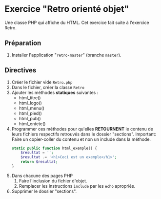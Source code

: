# Exercice "Retro orienté objet"
Une classe PHP qui affiche du HTML. Cet exercice fait suite à l'exercice Retro.

## Préparation
1. Installer l'application "`retro-master`" (branche `master`).

## Directives
1. Créer le fichier vide `Retro.php`
1. Dans le fichier, créer la classe `Retro`
1. Ajouter les méthodes **statiques** suivantes :
    - html_titre()
    - html_logo()
    - html_menu()
    - html_pied()
    - html_pub()
    - html_entete() 
1. Programmer ces méthodes pour qu'elles **RETOURNENT** le contenu de leurs fichiers respectifs retrouvés dans le dossier "sections". Important: Faire un copier-coller du contenu et non un include dans la méthode.
    ```php
    static public function html_exemple() {
        $resultat = '';
        $resultat .= '<h1>Ceci est un exemple</h1>';
        return $resultat;
    }
    ```
1. Dans chacune des pages PHP
    1. Faire l'inclusion du fichier d'objet.
    1. Remplacer les instructions `include` par les `echo` apropriés.
1. Supprimer le dossier "sections".

